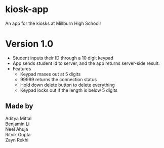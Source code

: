 # kiosk-app

An app for the kiosks at Millburn High School!

# Version 1.0

* Student inputs their ID through a 10 digit keypad
* App sends student id to server, and the app returns server-side result.
* Features
  * Keypad maxes out at 5 digits
  * 99999 returns the connection status
  * Hold down delete button to delete everything
  * Keypad locks out if the length is below 5 digits


## Made by

Aditya Mittal <br/>
Benjamin Li <br/>
Neel Ahuja <br/>
Ritvik Gupta <br/>
Zayn Rekhi <br/>
